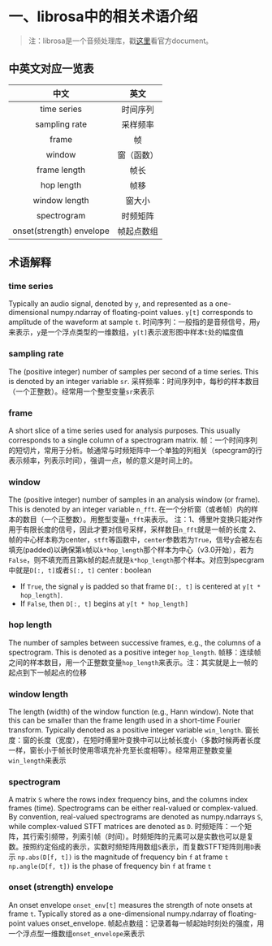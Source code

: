 ﻿# 一、librosa中的相关术语介绍
>注：librosa是一个音频处理库，戳[这里](http://librosa.github.io/librosa/)看官方document。
## 中英文对应一览表
|中文|英文|
|:--:|:--:|
|time series|时间序列|
|sampling rate|采样频率|
|frame|帧|
|window|窗（函数）|
|frame length|帧长|
|hop length|帧移|
|window length|窗大小|
|spectrogram|时频矩阵|
|onset(strength) envelope|帧起点数组|

## 术语解释
### **time series**
Typically an audio signal, denoted by `y`, and represented as a one-dimensional numpy.ndarray of floating-point values. `y[t]` corresponds to amplitude of the waveform at sample `t`.
时间序列：一般指的是音频信号，用`y`来表示，`y`是一个浮点类型的一维数组，`y[t]`表示波形图中样本`t`处的幅度值
### **sampling rate**
The (positive integer) number of samples per second of a time series. This is denoted by an integer variable `sr`.
采样频率：时间序列中，每秒的样本数目（一个正整数）。经常用一个整型变量`sr`来表示
### **frame**
A short slice of a time series used for analysis purposes. This usually corresponds to a single column of a spectrogram matrix.
帧：一个时间序列的短切片，常用于分析。帧通常与时频矩阵中一个单独的列相关（specgram的行表示频率，列表示时间），强调一点，帧的意义是时间上的。
### **window**
The (positive integer) number of samples in an analysis window (or frame). This is denoted by an integer variable `n_fft`.
在一个分析窗（或者帧）内的样本的数目（一个正整数）。用整型变量`n_fft`来表示。
注：1、傅里叶变换只能对作用于有限长度的信号，因此才要对信号采样，采样数目`n_fft`就是一帧的长度
2、帧的中心样本称为center，`stft`等函数中，`center`参数若为`True`，信号y会被左右填充(padded)以确保第`k`帧以`k*hop_length`那个样本为中心（v3.0开始），若为`False`，则不填充而且第k帧的起点就是`k*hop_length`那个样本。对应到specgram中就是`D[:, t]`或者`S[:, t]`
center : boolean
* If `True`, the signal `y` is padded so that frame `D[:, t]` is centered at `y[t * hop_length]`.
* If `False`, then `D[:, t]` begins at `y[t * hop_length]`
### **hop length**
The number of samples between successive frames, e.g., the columns of a spectrogram. This is denoted as a positive integer `hop_length`.
帧移：连续帧之间的样本数目，用一个正整数变量`hop_length`来表示。注：其实就是上一帧的起点到下一帧起点的位移
### **window length**
The length (width) of the window function (e.g., Hann window). Note that this can be smaller than the frame length used in a short-time Fourier transform. Typically denoted as a positive integer variable `win_length`.
窗长度：窗的长度（宽度），在短时傅里叶变换中可以比帧长度小（多数时候两者长度一样，窗长小于帧长时使用零填充补充至长度相等）。经常用正整数变量`win_length`来表示
### **spectrogram**
A matrix `S` where the rows index frequency bins, and the columns index frames (time). Spectrograms can be either real-valued or complex-valued. By convention, real-valued spectrograms are denoted as numpy.ndarrays `S`, while complex-valued STFT matrices are denoted as `D`.
时频矩阵：一个矩阵，其行索引频带，列索引帧（时间）。时频矩阵的元素可以是实数也可以是复数。按照约定俗成的表示，实数时频矩阵用数组`S`表示，而复数STFT矩阵则用`D`表示
`np.abs(D[f, t])` is the magnitude of frequency bin `f` at frame `t`
`np.angle(D[f, t])` is the phase of frequency bin `f` at frame `t`
### **onset (strength) envelope**
An onset envelope `onset_env[t]` measures the strength of note onsets at frame `t`. Typically stored as a one-dimensional numpy.ndarray of floating-point values onset_envelope.
帧起点数组：记录着每一帧起始时刻处的强度，用一个浮点型一维数组`onset_envelope`来表示






